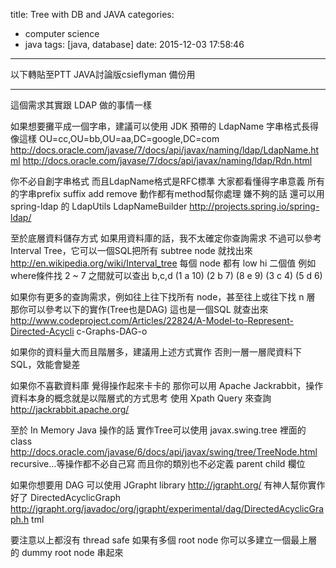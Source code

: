 title: Tree with DB and JAVA
categories:
  - computer science
  - java
tags: [java, database]
date: 2015-12-03 17:58:46
---

以下轉貼至PTT JAVA討論版csieflyman
備份用
<!-- more -->

-------------------------------------------------------------------------------

這個需求其實跟 LDAP 做的事情一樣

如果想要攤平成一個字串，建議可以使用 JDK 預帶的 LdapName
字串格式長得像這樣 OU=cc,OU=bb,OU=aa,DC=google,DC=com
http://docs.oracle.com/javase/7/docs/api/javax/naming/ldap/LdapName.html
http://docs.oracle.com/javase/7/docs/api/javax/naming/ldap/Rdn.html

你不必自創字串格式 而且LdapName格式是RFC標準 大家都看懂得字串意義
所有的字串prefix suffix add remove 動作都有method幫你處理
嫌不夠的話 還可以用 spring-ldap 的 LdapUtils LdapNameBuilder
http://projects.spring.io/spring-ldap/

至於底層資料儲存方式
如果用資料庫的話，我不太確定你查詢需求
不過可以參考 Interval Tree，它可以一個SQL把所有 subtree node 就找出來
http://en.wikipedia.org/wiki/Interval_tree
每個 node 都有 low hi 二個值
例如 where條件找 2 ~ 7 之間就可以查出 b,c,d
         (1 a 10)
    (2 b 7)   (8 e 9)
(3 c 4) (5 d 6)

如果你有更多的查詢需求，例如往上往下找所有 node，甚至往上或往下找 n 層
那你可以參考以下的實作(Tree也是DAG) 這也是一個SQL 就查出來
http://www.codeproject.com/Articles/22824/A-Model-to-Represent-Directed-Acycli
c-Graphs-DAG-o

如果你的資料量大而且階層多，建議用上述方式實作
否則一層一層爬資料下SQL，效能會變差

如果你不喜歡資料庫 覺得操作起來卡卡的
那你可以用 Apache Jackrabbit，操作資料本身的概念就是以階層式的方式思考
使用 Xpath Query 來查詢
 http://jackrabbit.apache.org/

至於 In Memory Java 操作的話
實作Tree可以使用 javax.swing.tree 裡面的class
http://docs.oracle.com/javase/6/docs/api/javax/swing/tree/TreeNode.html
recursive…等操作都不必自己寫 而且你的類別也不必定義 parent child 欄位

如果你想要用 DAG 可以使用 JGrapht library
http://jgrapht.org/
有神人幫你實作好了 DirectedAcyclicGraph
http://jgrapht.org/javadoc/org/jgrapht/experimental/dag/DirectedAcyclicGraph.h
tml

要注意以上都沒有 thread safe
如果有多個 root node 你可以多建立一個最上層的 dummy root node 串起來


